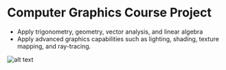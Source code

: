 
# Computer Graphics Course Project

- Apply trigonometry, geometry, vector analysis, and linear algebra
- Apply advanced graphics capabilities such as lighting, shading, texture mapping, and ray-tracing.

![alt text](https://www.linkpicture.com/q/imageonline-co-roundcorner_2.png)
